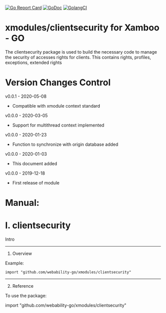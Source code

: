 [ ![Go Report Card](https://goreportcard.com/badge/github.com/webability-go/xmodules/clientsecurity)](https://goreportcard.com/report/github.com/webability-go/xmodules/clientsecurity)
[ ![GoDoc](https://godoc.org/github.com/webability-go/xmodules/clientsecurity?status.png)](https://godoc.org/github.com/webability-go/xmodules/clientsecurity)
[ ![GolangCI](https://golangci.com/badges/github.com/webability-go/xmodules/clientsecurity.svg)](https://golangci.com)

xmodules/clientsecurity for Xamboo - GO
================================

The clientsecurity package is used to build the necessary code to manage the security of accesses rights for clients. This contains rights, profiles, exceptions, extended rights


Version Changes Control
=======================

v0.0.1 - 2020-05-08
- Compatible with xmodule context standard

v0.0.0 - 2020-03-05
- Support for multithread context implemented

v0.0.0 - 2020-01-23
- Function to synchronize with origin database added

v0.0.0 - 2020-01-03
- This document added

v0.0.0 - 2019-12-18
- First release of module


Manual:
=======================

I. clientsecurity
=======================

Intro

-----------------------
1. Overview

Example:

```
import "github.com/webability-go/xmodules/clientsecurity"

```


-----------------------
2. Reference

To use the package:

import "github.com/webability-go/xmodules/clientsecurity"
